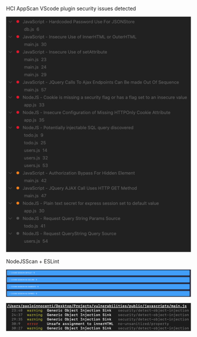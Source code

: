 HCI AppScan VScode plugin security issues detected

![HCI AppScan](https://github.com/Pol52/Vulnerabilities/blob/simple-vulnerabilities/reports/HCIAppScan.png?raw=true)

NodeJSScan + ESLint

![NodeJSScan](https://github.com/Pol52/Vulnerabilities/blob/simple-vulnerabilities/reports/nodejsscan.png?raw=true)

![ESLint](https://github.com/Pol52/Vulnerabilities/blob/simple-vulnerabilities/reports/eslint.png?raw=true)